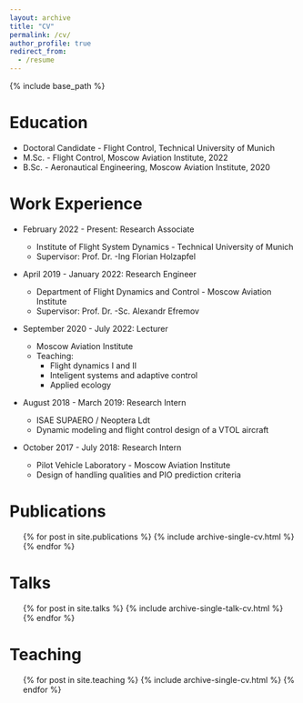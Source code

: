 ```yaml
---
layout: archive
title: "CV"
permalink: /cv/
author_profile: true
redirect_from:
  - /resume
---
```


{% include base_path %}

Education
======
* Doctoral Candidate - Flight Control, Technical University of Munich 
* M.Sc. - Flight Control, Moscow Aviation Institute, 2022
* B.Sc. - Aeronautical Engineering, Moscow Aviation Institute, 2020

Work Experience
======
* February 2022 - Present: Research Associate
  * Institute of Flight System Dynamics - Technical University of Munich
  * Supervisor: Prof. Dr. -Ing Florian Holzapfel

* April 2019 - January 2022: Research Engineer
  * Department of Flight Dynamics and Control - Moscow Aviation Institute
  * Supervisor: Prof. Dr. -Sc. Alexandr Efremov

* September 2020 - July 2022: Lecturer
  * Moscow Aviation Institute
  * Teaching: 
    * Flight dynamics I and II
    * Inteligent systems and adaptive control
    * Applied ecology

* August 2018 - March 2019: Research Intern
  * ISAE SUPAERO / Neoptera Ldt
  * Dynamic modeling and flight control design of a VTOL aircraft

* October 2017 - July 2018: Research Intern
  * Pilot Vehicle Laboratory - Moscow Aviation Institute
  * Design of handling qualities and PIO prediction criteria
  
<!-- Skills
======
* Skill 1
* Skill 2
  * Sub-skill 2.1
  * Sub-skill 2.2
  * Sub-skill 2.3
* Skill 3 -->

Publications
======
  <ul>{% for post in site.publications %}
    {% include archive-single-cv.html %}
  {% endfor %}</ul>
  
Talks
======
  <ul>{% for post in site.talks %}
    {% include archive-single-talk-cv.html %}
  {% endfor %}</ul>
  
Teaching
======
  <ul>{% for post in site.teaching %}
    {% include archive-single-cv.html %}
  {% endfor %}</ul>
  
<!-- Service and leadership
======
* Currently signed in to 43 different slack teams -->
